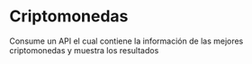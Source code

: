 # Criptomonedas
Consume un API el cual contiene la información de las mejores criptomonedas y muestra los resultados
